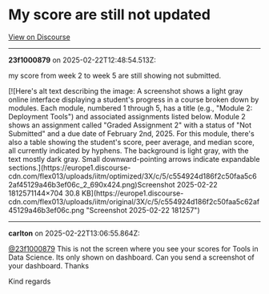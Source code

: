 # My score are still not updated

[View on Discourse](https://discourse.onlinedegree.iitm.ac.in/t/my-score-are-still-not-updated/168143)

---
**23f1000879** on 2025-02-22T12:48:54.513Z:

my score from week 2 to week 5 are still showing not submitted.

[![Here's alt text describing the image: A screenshot shows a light gray
online interface displaying a student's progress in a course broken down by
modules. Each module, numbered 1 through 5, has a title (e.g., "Module 2:
Deployment Tools") and associated assignments listed below. Module 2 shows an
assignment called "Graded Assignment 2" with a status of "Not Submitted" and a
due date of February 2nd, 2025. For this module, there's also a table showing
the student's score, peer average, and median score, all currently indicated
by hyphens. The background is light gray, with the text mostly dark gray.
Small downward-pointing arrows indicate expandable
sections.](https://europe1.discourse-
cdn.com/flex013/uploads/iitm/optimized/3X/c/5/c554924d186f2c50faa5c62af45129a46b3ef06c_2_690x424.png)Screenshot
2025-02-22 1812571144×704 30.8 KB](https://europe1.discourse-
cdn.com/flex013/uploads/iitm/original/3X/c/5/c554924d186f2c50faa5c62af45129a46b3ef06c.png
"Screenshot 2025-02-22 181257")



---
**carlton** on 2025-02-22T13:06:55.864Z:

[@23f1000879](/u/23f1000879) This is not the screen where you see your scores
for Tools in Data Science. Its only shown on dashboard. Can you send a
screenshot of your dashboard. Thanks

Kind regards




